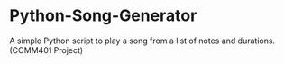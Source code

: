 # Python-Song-Generator
A simple Python script to play a song from a list of notes and durations. (COMM401 Project)

